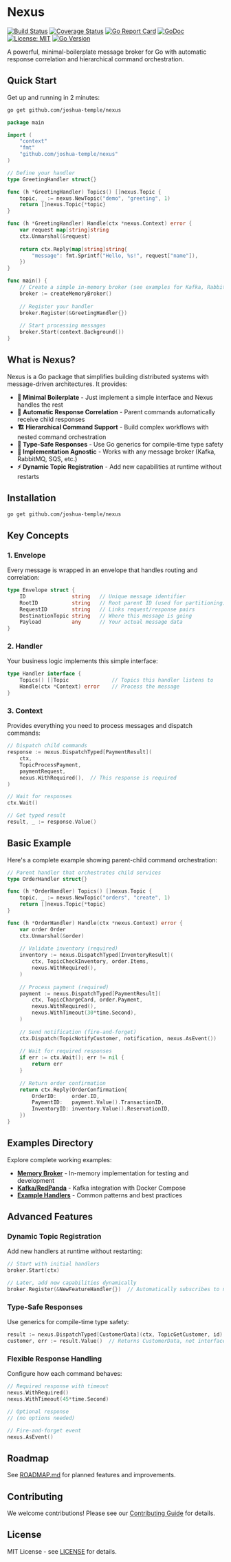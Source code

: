 # Nexus

[![Build Status](https://github.com/joshua-temple/nexus/workflows/CI/badge.svg)](https://github.com/joshua-temple/nexus/actions)
[![Coverage Status](https://coveralls.io/repos/github/joshua-temple/nexus/badge.svg?branch=main)](https://coveralls.io/github/joshua-temple/nexus?branch=main)
[![Go Report Card](https://goreportcard.com/badge/github.com/joshua-temple/nexus)](https://goreportcard.com/report/github.com/joshua-temple/nexus)
[![GoDoc](https://pkg.go.dev/badge/github.com/joshua-temple/nexus)](https://pkg.go.dev/github.com/joshua-temple/nexus)
[![License: MIT](https://img.shields.io/badge/License-MIT-yellow.svg)](https://opensource.org/licenses/MIT)
[![Go Version](https://img.shields.io/github/go-mod/go-version/joshua-temple/nexus)](https://github.com/joshua-temple/nexus/blob/main/go.mod)

A powerful, minimal-boilerplate message broker for Go with automatic response correlation and hierarchical command orchestration.

## Quick Start

Get up and running in 2 minutes:

```bash
go get github.com/joshua-temple/nexus
```

```go
package main

import (
    "context"
    "fmt"
    "github.com/joshua-temple/nexus"
)

// Define your handler
type GreetingHandler struct{}

func (h *GreetingHandler) Topics() []nexus.Topic {
    topic, _ := nexus.NewTopic("demo", "greeting", 1)
    return []nexus.Topic{*topic}
}

func (h *GreetingHandler) Handle(ctx *nexus.Context) error {
    var request map[string]string
    ctx.Unmarshal(&request)
    
    return ctx.Reply(map[string]string{
        "message": fmt.Sprintf("Hello, %s!", request["name"]),
    })
}

func main() {
    // Create a simple in-memory broker (see examples for Kafka, RabbitMQ, etc.)
    broker := createMemoryBroker()
    
    // Register your handler
    broker.Register(&GreetingHandler{})
    
    // Start processing messages
    broker.Start(context.Background())
}
```

## What is Nexus?

Nexus is a Go package that simplifies building distributed systems with message-driven architectures. It provides:

- **🚀 Minimal Boilerplate** - Just implement a simple interface and Nexus handles the rest
- **🔄 Automatic Response Correlation** - Parent commands automatically receive child responses
- **🏗️ Hierarchical Command Support** - Build complex workflows with nested command orchestration
- **🎯 Type-Safe Responses** - Use Go generics for compile-time type safety
- **🔌 Implementation Agnostic** - Works with any message broker (Kafka, RabbitMQ, SQS, etc.)
- **⚡ Dynamic Topic Registration** - Add new capabilities at runtime without restarts

## Installation

```bash
go get github.com/joshua-temple/nexus
```

## Key Concepts

### 1. **Envelope**
Every message is wrapped in an envelope that handles routing and correlation:
```go
type Envelope struct {
    ID               string   // Unique message identifier
    RootID           string   // Root parent ID (used for partitioning)
    RequestID        string   // Links request/response pairs
    DestinationTopic string   // Where this message is going
    Payload          any      // Your actual message data
}
```

### 2. **Handler**
Your business logic implements this simple interface:
```go
type Handler interface {
    Topics() []Topic              // Topics this handler listens to
    Handle(ctx *Context) error    // Process the message
}
```

### 3. **Context**
Provides everything you need to process messages and dispatch commands:
```go
// Dispatch child commands
response := nexus.DispatchTyped[PaymentResult](
    ctx, 
    TopicProcessPayment, 
    paymentRequest,
    nexus.WithRequired(),  // This response is required
)

// Wait for responses
ctx.Wait()

// Get typed result
result, _ := response.Value()
```

## Basic Example

Here's a complete example showing parent-child command orchestration:

```go
// Parent handler that orchestrates child services
type OrderHandler struct{}

func (h *OrderHandler) Topics() []nexus.Topic {
    topic, _ := nexus.NewTopic("orders", "create", 1)
    return []nexus.Topic{*topic}
}

func (h *OrderHandler) Handle(ctx *nexus.Context) error {
    var order Order
    ctx.Unmarshal(&order)
    
    // Validate inventory (required)
    inventory := nexus.DispatchTyped[InventoryResult](
        ctx, TopicCheckInventory, order.Items,
        nexus.WithRequired(),
    )
    
    // Process payment (required)
    payment := nexus.DispatchTyped[PaymentResult](
        ctx, TopicChargeCard, order.Payment,
        nexus.WithRequired(),
        nexus.WithTimeout(30*time.Second),
    )
    
    // Send notification (fire-and-forget)
    ctx.Dispatch(TopicNotifyCustomer, notification, nexus.AsEvent())
    
    // Wait for required responses
    if err := ctx.Wait(); err != nil {
        return err
    }
    
    // Return order confirmation
    return ctx.Reply(OrderConfirmation{
        OrderID:     order.ID,
        PaymentID:   payment.Value().TransactionID,
        InventoryID: inventory.Value().ReservationID,
    })
}
```

## Examples Directory

Explore complete working examples:

- **[Memory Broker](examples/memory/)** - In-memory implementation for testing and development
- **[Kafka/RedPanda](examples/kafka/)** - Kafka integration with Docker Compose
- **[Example Handlers](examples/example_handler.go)** - Common patterns and best practices

## Advanced Features

### Dynamic Topic Registration
Add new handlers at runtime without restarting:
```go
// Start with initial handlers
broker.Start(ctx)

// Later, add new capabilities dynamically
broker.Register(&NewFeatureHandler{})  // Automatically subscribes to new topics
```

### Type-Safe Responses
Use generics for compile-time type safety:
```go
result := nexus.DispatchTyped[CustomerData](ctx, TopicGetCustomer, id)
customer, err := result.Value()  // Returns CustomerData, not interface{}
```

### Flexible Response Handling
Configure how each command behaves:
```go
// Required response with timeout
nexus.WithRequired()
nexus.WithTimeout(45*time.Second)

// Optional response
// (no options needed)

// Fire-and-forget event
nexus.AsEvent()
```

## Roadmap

See [ROADMAP.md](ROADMAP.md) for planned features and improvements.

## Contributing

We welcome contributions! Please see our [Contributing Guide](CONTRIBUTING.md) for details.

## License

MIT License - see [LICENSE](LICENSE) for details.
